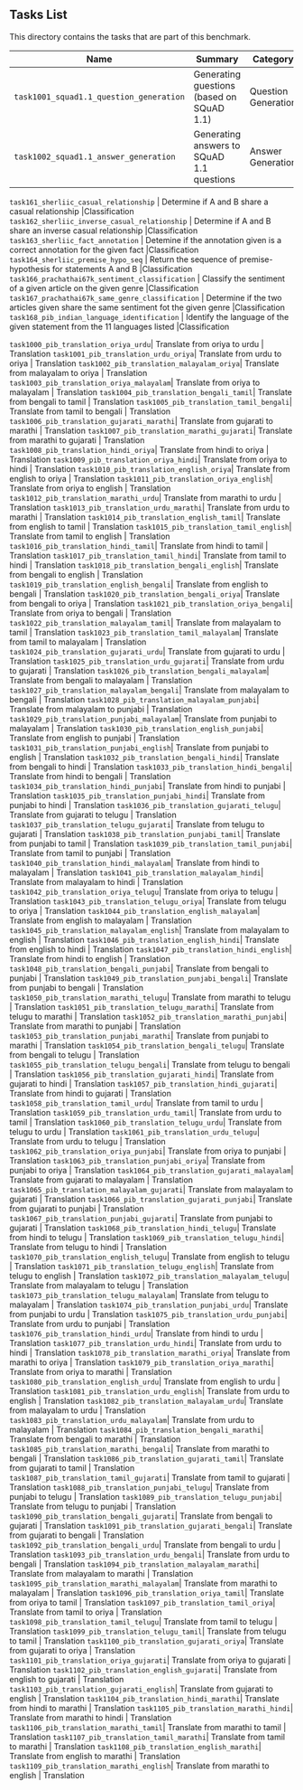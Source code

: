 ## Tasks List 

This directory contains the tasks that are part of this benchmark. 


Name | Summary | Category
---- | ----------- | --------
`task1001_squad1.1_question_generation` | Generating guestions (based on SQuAD 1.1) | Question Generation  
`task1002_squad1.1_answer_generation` | Generating answers to SQuAD 1.1 questions | Answer Generation

`task161_sherliic_casual_relationship` | Determine if A and B share a casual relationship |Classification
`task162_sherliic_inverse_casual_relationship` | Determine if A and B share an inverse casual relationship |Classification
`task163_sherliic_fact_annotation` | Detemine if the annotation given is a correct annotation for the given fact |Classification
`task164_sherliic_premise_hypo_seq` | Return the sequence of premise-hypothesis for statements A and B |Classification
`task166_prachathai67k_sentiment_classification` | Classify the sentiment of a given article on the given genre |Classification
`task167_prachathai67k_same_genre_classification` | Determine if the two articles given share the same sentiment fot the given genre |Classification
`task168_pib_indian_language_identification` | Identify the language of the given statement from the 11 languages listed |Classification

`task1000_pib_translation_oriya_urdu`| Translate from oriya to urdu | Translation
`task1001_pib_translation_urdu_oriya`| Translate from urdu to oriya | Translation
`task1002_pib_translation_malayalam_oriya`| Translate from malayalam to oriya | Translation
`task1003_pib_translation_oriya_malayalam`| Translate from oriya to malayalam | Translation
`task1004_pib_translation_bengali_tamil`| Translate from bengali to tamil | Translation
`task1005_pib_translation_tamil_bengali`| Translate from tamil to bengali | Translation
`task1006_pib_translation_gujarati_marathi`| Translate from gujarati to marathi | Translation
`task1007_pib_translation_marathi_gujarati`| Translate from marathi to gujarati | Translation
`task1008_pib_translation_hindi_oriya`| Translate from hindi to oriya | Translation
`task1009_pib_translation_oriya_hindi`| Translate from oriya to hindi | Translation
`task1010_pib_translation_english_oriya`| Translate from english to oriya | Translation
`task1011_pib_translation_oriya_english`| Translate from oriya to english | Translation
`task1012_pib_translation_marathi_urdu`| Translate from marathi to urdu | Translation
`task1013_pib_translation_urdu_marathi`| Translate from urdu to marathi | Translation
`task1014_pib_translation_english_tamil`| Translate from english to tamil | Translation
`task1015_pib_translation_tamil_english`| Translate from tamil to english | Translation
`task1016_pib_translation_hindi_tamil`| Translate from hindi to tamil | Translation
`task1017_pib_translation_tamil_hindi`| Translate from tamil to hindi | Translation
`task1018_pib_translation_bengali_english`| Translate from bengali to english | Translation
`task1019_pib_translation_english_bengali`| Translate from english to bengali | Translation
`task1020_pib_translation_bengali_oriya`| Translate from bengali to oriya | Translation
`task1021_pib_translation_oriya_bengali`| Translate from oriya to bengali | Translation
`task1022_pib_translation_malayalam_tamil`| Translate from malayalam to tamil | Translation
`task1023_pib_translation_tamil_malayalam`| Translate from tamil to malayalam | Translation
`task1024_pib_translation_gujarati_urdu`| Translate from gujarati to urdu | Translation
`task1025_pib_translation_urdu_gujarati`| Translate from urdu to gujarati | Translation
`task1026_pib_translation_bengali_malayalam`| Translate from bengali to malayalam | Translation
`task1027_pib_translation_malayalam_bengali`| Translate from malayalam to bengali | Translation
`task1028_pib_translation_malayalam_punjabi`| Translate from malayalam to punjabi | Translation
`task1029_pib_translation_punjabi_malayalam`| Translate from punjabi to malayalam | Translation
`task1030_pib_translation_english_punjabi`| Translate from english to punjabi | Translation
`task1031_pib_translation_punjabi_english`| Translate from punjabi to english | Translation
`task1032_pib_translation_bengali_hindi`| Translate from bengali to hindi | Translation
`task1033_pib_translation_hindi_bengali`| Translate from hindi to bengali | Translation
`task1034_pib_translation_hindi_punjabi`| Translate from hindi to punjabi | Translation
`task1035_pib_translation_punjabi_hindi`| Translate from punjabi to hindi | Translation
`task1036_pib_translation_gujarati_telugu`| Translate from gujarati to telugu | Translation
`task1037_pib_translation_telugu_gujarati`| Translate from telugu to gujarati | Translation
`task1038_pib_translation_punjabi_tamil`| Translate from punjabi to tamil | Translation
`task1039_pib_translation_tamil_punjabi`| Translate from tamil to punjabi | Translation
`task1040_pib_translation_hindi_malayalam`| Translate from hindi to malayalam | Translation
`task1041_pib_translation_malayalam_hindi`| Translate from malayalam to hindi | Translation
`task1042_pib_translation_oriya_telugu`| Translate from oriya to telugu | Translation
`task1043_pib_translation_telugu_oriya`| Translate from telugu to oriya | Translation
`task1044_pib_translation_english_malayalam`| Translate from english to malayalam | Translation
`task1045_pib_translation_malayalam_english`| Translate from malayalam to english | Translation
`task1046_pib_translation_english_hindi`| Translate from english to hindi | Translation
`task1047_pib_translation_hindi_english`| Translate from hindi to english | Translation
`task1048_pib_translation_bengali_punjabi`| Translate from bengali to punjabi | Translation
`task1049_pib_translation_punjabi_bengali`| Translate from punjabi to bengali | Translation
`task1050_pib_translation_marathi_telugu`| Translate from marathi to telugu | Translation
`task1051_pib_translation_telugu_marathi`| Translate from telugu to marathi | Translation
`task1052_pib_translation_marathi_punjabi`| Translate from marathi to punjabi | Translation
`task1053_pib_translation_punjabi_marathi`| Translate from punjabi to marathi | Translation
`task1054_pib_translation_bengali_telugu`| Translate from bengali to telugu | Translation
`task1055_pib_translation_telugu_bengali`| Translate from telugu to bengali | Translation
`task1056_pib_translation_gujarati_hindi`| Translate from gujarati to hindi | Translation
`task1057_pib_translation_hindi_gujarati`| Translate from hindi to gujarati | Translation
`task1058_pib_translation_tamil_urdu`| Translate from tamil to urdu | Translation
`task1059_pib_translation_urdu_tamil`| Translate from urdu to tamil | Translation
`task1060_pib_translation_telugu_urdu`| Translate from telugu to urdu | Translation
`task1061_pib_translation_urdu_telugu`| Translate from urdu to telugu | Translation
`task1062_pib_translation_oriya_punjabi`| Translate from oriya to punjabi | Translation
`task1063_pib_translation_punjabi_oriya`| Translate from punjabi to oriya | Translation
`task1064_pib_translation_gujarati_malayalam`| Translate from gujarati to malayalam | Translation
`task1065_pib_translation_malayalam_gujarati`| Translate from malayalam to gujarati | Translation
`task1066_pib_translation_gujarati_punjabi`| Translate from gujarati to punjabi | Translation
`task1067_pib_translation_punjabi_gujarati`| Translate from punjabi to gujarati | Translation
`task1068_pib_translation_hindi_telugu`| Translate from hindi to telugu | Translation
`task1069_pib_translation_telugu_hindi`| Translate from telugu to hindi | Translation
`task1070_pib_translation_english_telugu`| Translate from english to telugu | Translation
`task1071_pib_translation_telugu_english`| Translate from telugu to english | Translation
`task1072_pib_translation_malayalam_telugu`| Translate from malayalam to telugu | Translation
`task1073_pib_translation_telugu_malayalam`| Translate from telugu to malayalam | Translation
`task1074_pib_translation_punjabi_urdu`| Translate from punjabi to urdu | Translation
`task1075_pib_translation_urdu_punjabi`| Translate from urdu to punjabi | Translation
`task1076_pib_translation_hindi_urdu`| Translate from hindi to urdu | Translation
`task1077_pib_translation_urdu_hindi`| Translate from urdu to hindi | Translation
`task1078_pib_translation_marathi_oriya`| Translate from marathi to oriya | Translation
`task1079_pib_translation_oriya_marathi`| Translate from oriya to marathi | Translation
`task1080_pib_translation_english_urdu`| Translate from english to urdu | Translation
`task1081_pib_translation_urdu_english`| Translate from urdu to english | Translation
`task1082_pib_translation_malayalam_urdu`| Translate from malayalam to urdu | Translation
`task1083_pib_translation_urdu_malayalam`| Translate from urdu to malayalam | Translation
`task1084_pib_translation_bengali_marathi`| Translate from bengali to marathi | Translation
`task1085_pib_translation_marathi_bengali`| Translate from marathi to bengali | Translation
`task1086_pib_translation_gujarati_tamil`| Translate from gujarati to tamil | Translation
`task1087_pib_translation_tamil_gujarati`| Translate from tamil to gujarati | Translation
`task1088_pib_translation_punjabi_telugu`| Translate from punjabi to telugu | Translation
`task1089_pib_translation_telugu_punjabi`| Translate from telugu to punjabi | Translation
`task1090_pib_translation_bengali_gujarati`| Translate from bengali to gujarati | Translation
`task1091_pib_translation_gujarati_bengali`| Translate from gujarati to bengali | Translation
`task1092_pib_translation_bengali_urdu`| Translate from bengali to urdu | Translation
`task1093_pib_translation_urdu_bengali`| Translate from urdu to bengali | Translation
`task1094_pib_translation_malayalam_marathi`| Translate from malayalam to marathi | Translation
`task1095_pib_translation_marathi_malayalam`| Translate from marathi to malayalam | Translation
`task1096_pib_translation_oriya_tamil`| Translate from oriya to tamil | Translation
`task1097_pib_translation_tamil_oriya`| Translate from tamil to oriya | Translation
`task1098_pib_translation_tamil_telugu`| Translate from tamil to telugu | Translation
`task1099_pib_translation_telugu_tamil`| Translate from telugu to tamil | Translation
`task1100_pib_translation_gujarati_oriya`| Translate from gujarati to oriya | Translation
`task1101_pib_translation_oriya_gujarati`| Translate from oriya to gujarati | Translation
`task1102_pib_translation_english_gujarati`| Translate from english to gujarati | Translation
`task1103_pib_translation_gujarati_english`| Translate from gujarati to english | Translation
`task1104_pib_translation_hindi_marathi`| Translate from hindi to marathi | Translation
`task1105_pib_translation_marathi_hindi`| Translate from marathi to hindi | Translation
`task1106_pib_translation_marathi_tamil`| Translate from marathi to tamil | Translation
`task1107_pib_translation_tamil_marathi`| Translate from tamil to marathi | Translation
`task1108_pib_translation_english_marathi`| Translate from english to marathi | Translation
`task1109_pib_translation_marathi_english`| Translate from marathi to english | Translation

